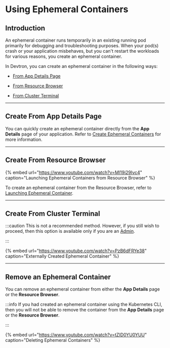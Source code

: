 # Using Ephemeral Containers

## Introduction

An ephemeral container runs temporarily in an existing running pod primarily for debugging and troubleshooting purposes. When your pod(s) crash or your application misbehaves, but you can't restart the workloads for various reasons, you create an ephemeral container.  

In Devtron, you can create an ephemeral container in the following ways:

* [From App Details Page](#create-from-app-details-page)

* [From Resource Browser](#create-from-resource-browser)

* [From Cluster Terminal](#create-from-cluster-terminal)

---

## Create From App Details Page

You can quickly create an ephemeral container directly from the **App Details** page of your application. Refer to [Create Ephemeral Containers](app-resource-management.md#create-ephemeral-containers) for more information.

---

## Create From Resource Browser

{% embed url="https://www.youtube.com/watch?v=Ml19i29Ivc4" caption="Launching Ephemeral Containers from Resource Browser" %}

To create an ephemeral container from the Resource Browser, refer to [Launching Ephemeral Container](../resource-browser/pods.md#launching-ephemeral-container). 

---

## Create From Cluster Terminal

:::caution 
This is not a recommended method. However, if you still wish to proceed, then this option is available only if you are an [Admin](../global-configurations/authorization/user-access.md).

:::

{% embed url="https://www.youtube.com/watch?v=PzB6dFRYe38" caption="Externally Created Ephemeral Container" %}

---

## Remove an Ephemeral Container

You can remove an ephemeral container from either the **App Details** page or the **Resource Browser**.

:::info 
If you had created an ephemeral container using the Kubernetes CLI, then you will not be able to remove the container from the **App Details** page or the **Resource Browser**.

:::

{% embed url="https://www.youtube.com/watch?v=tZID0YU0YUU" caption="Deleting Ephemeral Containers" %}